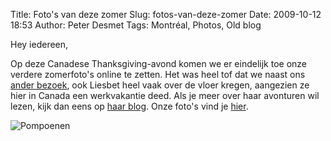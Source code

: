 Title: Foto's van deze zomer
Slug: fotos-van-deze-zomer
Date: 2009-10-12 18:53
Author: Peter Desmet
Tags: Montréal, Photos, Old blog

Hey iedereen,

Op deze Canadese Thanksgiving-avond komen we er eindelijk toe onze verdere zomerfoto's online te zetten. Het was heel tof dat we naast ons [ander bezoek](|filename|/posts/2009/belgisch-bezoek.md), ook Liesbet heel vaak over de vloer kregen, aangezien ze hier in Canada een werkvakantie deed. Als je meer over haar avonturen wil lezen, kijk dan eens op [haar blog](http://liesbetcolson.blogspot.com/). Onze foto's vind je [hier](http://picasaweb.google.com/lienterryn/ZomerMontreal2009).

![Pompoenen](http://lh4.ggpht.com/_cvGWRFf-ypY/StNi31zhBsI/AAAAAAAADd4/bX71aJPg7Vw/s640/P1070612.JPG)